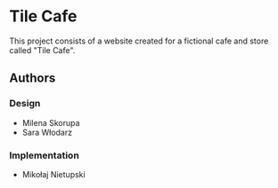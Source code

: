 # Tile Cafe

This project consists of a website created for a fictional cafe and store called "Tile Cafe".

## Authors

### Design

-   Milena Skorupa
-   Sara Włodarz

### Implementation

-   Mikołaj Nietupski
